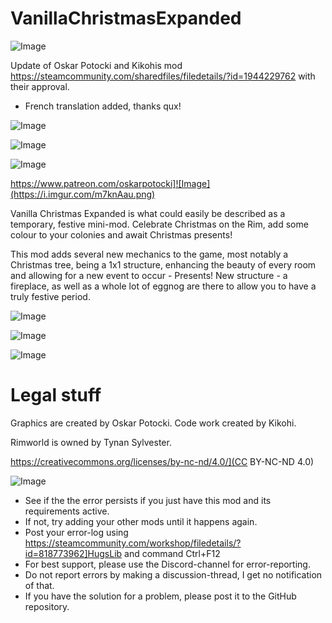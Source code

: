 # VanillaChristmasExpanded

![Image](https://i.imgur.com/buuPQel.png)

Update of Oskar Potocki and Kikohis mod
https://steamcommunity.com/sharedfiles/filedetails/?id=1944229762
with their approval.

- French translation added, thanks qux!

![Image](https://i.imgur.com/pufA0kM.png)

	
![Image](https://i.imgur.com/Z4GOv8H.png)

![Image](https://i.imgur.com/p7Fv1Z6.gif)

https://www.patreon.com/oskarpotocki]![Image](https://i.imgur.com/m7knAau.png)


Vanilla Christmas Expanded is what could easily be described as a temporary, festive mini-mod. Celebrate Christmas on the Rim, add some colour to your colonies and await Christmas presents!

This mod adds several new mechanics to the game, most notably a Christmas tree, being a 1x1 structure, enhancing the beauty of every room and allowing for a new event to occur - Presents!
New structure - a fireplace, as well as a whole lot of eggnog are there to allow you to have a truly festive period.

![Image](https://i.imgur.com/LPo1qcm.png)

![Image](https://i.imgur.com/iu9aM3s.png)

![Image](https://i.imgur.com/1OEWyiD.png)


# Legal stuff


Graphics are created by Oskar Potocki.
Code work created by Kikohi.

Rimworld is owned by Tynan Sylvester.

https://creativecommons.org/licenses/by-nc-nd/4.0/](CC BY-NC-ND 4.0)

![Image](https://i.imgur.com/PwoNOj4.png)



-  See if the the error persists if you just have this mod and its requirements active.
-  If not, try adding your other mods until it happens again.
-  Post your error-log using https://steamcommunity.com/workshop/filedetails/?id=818773962]HugsLib and command Ctrl+F12
-  For best support, please use the Discord-channel for error-reporting.
-  Do not report errors by making a discussion-thread, I get no notification of that.
-  If you have the solution for a problem, please post it to the GitHub repository.



